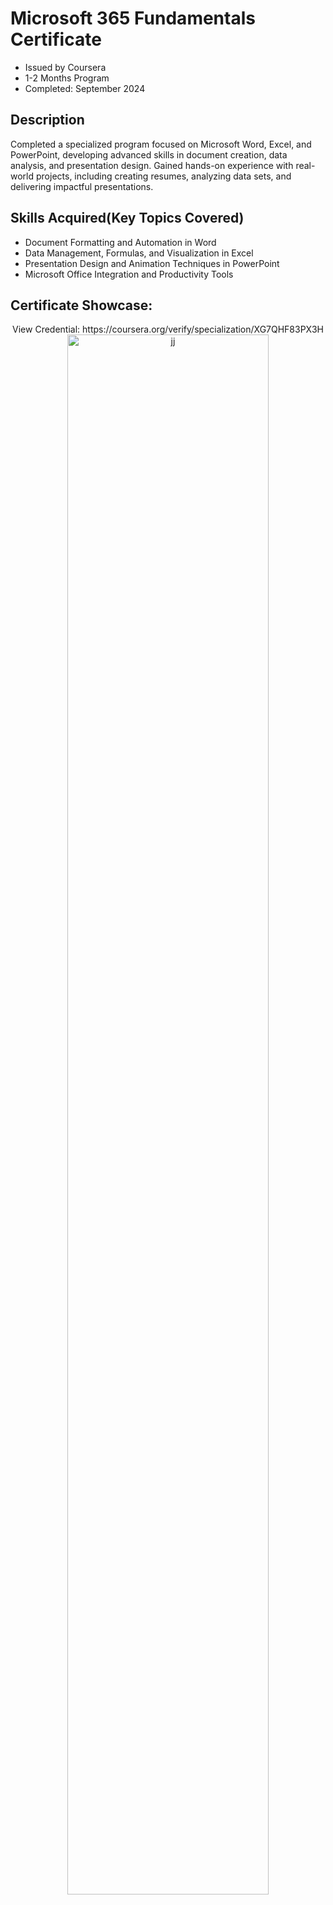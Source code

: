 <h1>Microsoft 365 Fundamentals Certificate</h1>

- Issued by Coursera 
- 1-2 Months Program
- Completed: September 2024


<h2>Description</h2>
Completed a specialized program focused on Microsoft Word, Excel, and PowerPoint, developing advanced skills in document creation, data analysis, and presentation design. Gained hands-on experience with real-world projects, including creating resumes, analyzing data sets, and delivering impactful presentations.
<br />
<h2>Skills Acquired(Key Topics Covered)</h2>

- Document Formatting and Automation in Word
- Data Management, Formulas, and Visualization in Excel
- Presentation Design and Animation Techniques in PowerPoint
- Microsoft Office Integration and Productivity Tools
<h2>Certificate Showcase:</h2>

<p align="center"> 
  View Credential:  https://coursera.org/verify/specialization/XG7QHF83PX3H <br/>

<img src="https://i.imgur.com/FEVJaEy.png" height="80%" width="80%" alt="jj"/>
<br/>

</p>

<!--
 ```diff
- text in red
+ text in green
! text in orange
# text in gray
@@ text in purple (and bold)@@
```
--!>
